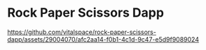 # Rock Paper Scissors Dapp


https://github.com/vitalspace/rock-paper-scissors-dapp/assets/29004070/afc2aa14-f0b1-4c1d-9c47-e5d9f9089024

